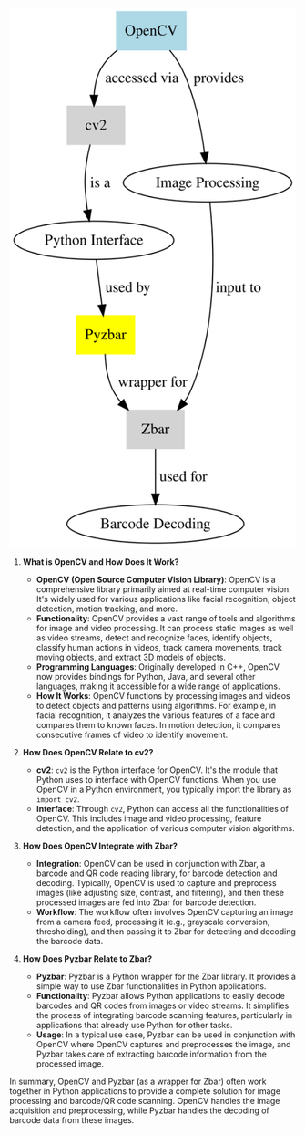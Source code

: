 ![OpenCV Pybarz](graphviz-opencv-pybarz.svg)

1. **What is OpenCV and How Does It Work?**
   - **OpenCV (Open Source Computer Vision Library)**: OpenCV is a comprehensive library primarily aimed at real-time computer vision. It's widely used for various applications like facial recognition, object detection, motion tracking, and more.
   - **Functionality**: OpenCV provides a vast range of tools and algorithms for image and video processing. It can process static images as well as video streams, detect and recognize faces, identify objects, classify human actions in videos, track camera movements, track moving objects, and extract 3D models of objects.
   - **Programming Languages**: Originally developed in C++, OpenCV now provides bindings for Python, Java, and several other languages, making it accessible for a wide range of applications.
   - **How It Works**: OpenCV functions by processing images and videos to detect objects and patterns using algorithms. For example, in facial recognition, it analyzes the various features of a face and compares them to known faces. In motion detection, it compares consecutive frames of video to identify movement.

2. **How Does OpenCV Relate to cv2?**
   - **cv2**: `cv2` is the Python interface for OpenCV. It's the module that Python uses to interface with OpenCV functions. When you use OpenCV in a Python environment, you typically import the library as `import cv2`.
   - **Interface**: Through `cv2`, Python can access all the functionalities of OpenCV. This includes image and video processing, feature detection, and the application of various computer vision algorithms.

3. **How Does OpenCV Integrate with Zbar?**
   - **Integration**: OpenCV can be used in conjunction with Zbar, a barcode and QR code reading library, for barcode detection and decoding. Typically, OpenCV is used to capture and preprocess images (like adjusting size, contrast, and filtering), and then these processed images are fed into Zbar for barcode detection.
   - **Workflow**: The workflow often involves OpenCV capturing an image from a camera feed, processing it (e.g., grayscale conversion, thresholding), and then passing it to Zbar for detecting and decoding the barcode data.

4. **How Does Pyzbar Relate to Zbar?**
   - **Pyzbar**: Pyzbar is a Python wrapper for the Zbar library. It provides a simple way to use Zbar functionalities in Python applications.
   - **Functionality**: Pyzbar allows Python applications to easily decode barcodes and QR codes from images or video streams. It simplifies the process of integrating barcode scanning features, particularly in applications that already use Python for other tasks.
   - **Usage**: In a typical use case, Pyzbar can be used in conjunction with OpenCV where OpenCV captures and preprocesses the image, and Pyzbar takes care of extracting barcode information from the processed image.

In summary, OpenCV and Pyzbar (as a wrapper for Zbar) often work together in Python applications to provide a complete solution for image processing and barcode/QR code scanning. OpenCV handles the image acquisition and preprocessing, while Pyzbar handles the decoding of barcode data from these images.